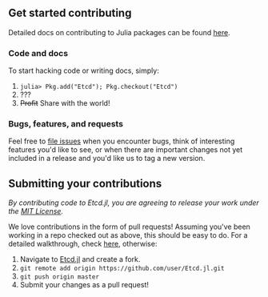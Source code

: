 ## Get started contributing

Detailed docs on contributing to Julia packages can be found [here](http://docs.julialang.org/en/release-0.2/manual/packages/?highlight=pkg#package-development).

### Code and docs
To start hacking code or writing docs, simply:

1. `julia> Pkg.add("Etcd"); Pkg.checkout("Etcd")`
2. ???
3. ~~Profit~~ Share with the world!

### Bugs, features, and requests
Feel free to [file issues](https://github.com/forio/Etcd.jl/issues) when you encounter bugs, think of interesting features you'd like to see, or when there are important changes not yet included in a release and you'd like us to tag a new version.


## Submitting your contributions

*By contributing code to Etcd.jl, you are agreeing to release your work under the [MIT License](https://github.com/forio/Etcd.jl/blob/master/LICENSE.md).*

We love contributions in the form of pull requests! Assuming you've been working in a repo checked out as above, this should be easy to do. For a detailed walkthrough, check [here](https://help.github.com/articles/fork-a-repo), otherwise:

1. Navigate to [Etcd.jl](https://github.com/forio/Etcd.jl) and create a fork.
2. `git remote add origin https://github.com/user/Etcd.jl.git`
3. `git push origin master`
4. Submit your changes as a pull request!
